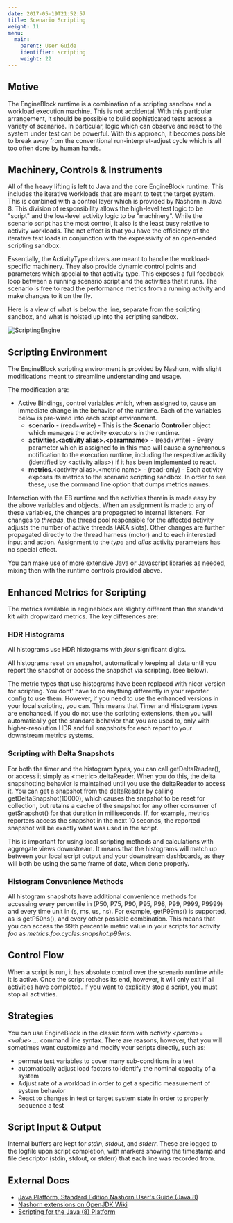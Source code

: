 ```yaml
---
date: 2017-05-19T21:52:57
title: Scenario Scripting
weight: 11
menu:
  main:
    parent: User Guide
    identifier: scripting
    weight: 22
---
```


## Motive

The EngineBlock runtime is a combination of a scripting sandbox and a workload
execution machine. This is not accidental. With this particular arrangement, it
should be possible to build sophisticated tests across a variety of scenarios.
In particular, logic which can observe and react to the system under test can be
powerful. With this approach, it becomes possible to break away from the
conventional run-interpret-adjust cycle which is all too often done by human
hands.

## Machinery, Controls & Instruments

All of the heavy lifting is left to Java and the core EngineBlock runtime. This
includes the iterative workloads that are meant to test the target system. This
is combined with a control layer which is provided by Nashorn in Java 8. This
division of responsibility allows the high-level test logic to be "script" and
the low-level activity logic to be "machinery".  While the scenario script has
the most control, it also is the least busy relative to activity workloads. The
net effect is that you have the efficiency of the iterative test loads in
conjunction with the expressivity of an open-ended scripting sandbox.

Essentially, the ActivityType drivers are meant to handle the workload-specific
machinery. They also provide dynamic control points and parameters which special
to that activity type. This exposes a full feedback loop between a running
scenario script and the activities that it runs. The scenario is free to read
the performance metrics from a running activity and make changes to it on the
fly.

Here is a view of what is below the line, separate from the scripting sandbox,
and what is hoisted up into the scripting sandbox.

![ScriptingEngine](/diagrams/artandmachinery.png)

## Scripting Environment

The EngineBlock scripting environment is provided by Nashorn, with slight
modifications meant to streamline understanding and usage.

The modification are:

- Active Bindings, control variables which, when assigned to, cause an immediate 
  change in the behavior of the runtime. Each of the variables 
  below is pre-wired into each script environment.
  - __scenario__ - (read+write) - This is the __Scenario Controller__ object 
    which manages the activity executors in the runtime.
  - __activities.&lt;activity alias&gt;.&lt;paramname&gt;__ - 
    (read+write) - Every parameter which is assigned to in this map will 
    cause a synchronous notification to the execution runtime, including 
    the respective activity (identified by &lt;activity alias&gt;) if it has 
    been implemented to react.
  - __metrics__.&lt;activity alias&gt;.&lt;metric name&gt; - (read-only) - Each 
    activity exposes its metrics to the scenario scripting sandbox. In order to 
    see these, use the command line option that dumps metrics names.

Interaction with the EB runtime and the activities therein is made easy by the
above variables and objects. When an assignment is made to any of these
variables, the changes are propagated to internal listeners. For changes to
_threads_, the thread pool responsible for the affected activity adjusts the
number of active threads (AKA slots). Other changes are further propagated
directly to the thread harness (motor) and to each interested input and action.
Assignment to the _type_ and _alias_ activity parameters has no special effect.

You can make use of more extensive Java or Javascript libraries as needed,
mixing then with the runtime controls provided above.

## Enhanced Metrics for Scripting

The metrics available in engineblock are slightly different than the standard
kit with dropwizard metrics. The key differences are:

### HDR Histograms

All histograms use HDR histograms with *four* significant digits.

All histograms reset on snapshot, automatically keeping all data until you
report the snapshot or access the snapshot via scripting. (see below).

The metric types that use histograms have been replaced with nicer version for
scripting. You dont' have to do anything differently in your reporter config to
use them. However, if you need to use the enhanced versions in your local
scripting, you can. This means that Timer and Histogram types are enchanced. If
you do not use the scripting extensions, then you will automatically get the
standard behavior that you are used to, only with higher-resolution HDR and full
snapshots for each report to your downstream metrics systems.

### Scripting with Delta Snapshots

For both the timer and the histogram types, you can call getDeltaReader(), or
access it simply as &lt;metric&gt;.deltaReader. When you do this, the delta
snapshotting behavior is maintained until you use the deltaReader to access it.
You can get a snapshot from the deltaReader by calling getDeltaSnapshot(10000),
which causes the snapshot to be reset for collection, but retains a cache of the
snapshot for any other consumer of getSnapshot() for that duration in
milliseconds. If, for example, metrics reporters access the snapshot in the next
10 seconds, the reported snapshot will be exactly what was used in the script.

This is important for using local scripting methods and calculations with
aggregate views downstream. It means that the histograms will match up between
your local script output and your downstream dashboards, as they will both be
using the same frame of data, when done properly.

### Histogram Convenience Methods

All histogram snapshots have additional convenience methods for accessing every
percentile in (P50, P75, P90, P95, P98, P99, P999, P9999) and every time unit in
(s, ms, us, ns). For example, getP99ms() is supported, as is getP50ns(), and
every other possible combination. This means that you can access the 99th
percentile metric value in your scripts for activity _foo_ as
_metrics.foo.cycles.snapshot.p99ms_.

## Control Flow

When a script is run, it has absolute control over the scenario runtime while it
is active. Once the script reaches its end, however, it will only exit if all
activities have completed. If you want to explicitly stop a script, you must
stop all activities.

## Strategies

You can use EngineBlock in the classic form with _activity
&lt;param&gt;=&lt;value&gt; ..._ command line syntax. There are reasons,
however, that you will sometimes want customize and modify your scripts
directly, such as:

- permute test variables to cover many sub-conditions in a test
- automatically adjust load factors to identify the nominal capacity of a system
- Adjust rate of a workload in order to get a specific measurement of system behavior
- React to changes in test or target system state in order to properly sequence a test

## Script Input & Output

Internal buffers are kept for _stdin_, _stdout_, and _stderr_. These are logged
to the logfile upon script completion, with markers showing the timestamp and
file descriptor (stdin, stdout, or stderr) that each line was recorded from.

## External Docs
- [Java Platform, Standard Edition Nashorn User's Guide (Java 8)](https://docs.oracle.com/javase/8/docs/technotes/guides/scripting/nashorn/api.html)
- [Nashorn extensions on OpenJDK Wiki](https://wiki.openjdk.java.net/display/Nashorn/Nashorn+extensions)
- [Scripting for the Java (8) Platform](http://docs.oracle.com/javase/8/docs/technotes/guides/scripting/)
